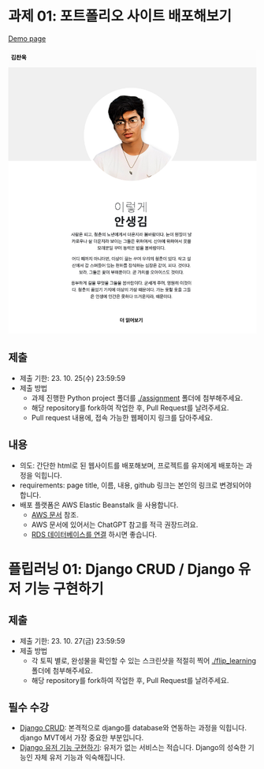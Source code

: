 # 과제 01: 포트폴리오 사이트 배포해보기
[Demo page](http://django-test-env.eba-pvcdptuj.ap-northeast-2.elasticbeanstalk.com/)

![이미지](./resources/portfolio_website.png)

## 제출
- 제출 기한: 23. 10. 25(수) 23:59:59
- 제출 방법
  - 과제 진행한 Python project 폴더를 [./assignment](./assignment/) 폴더에 첨부해주세요.
  - 해당 repository를 fork하여 작업한 후, Pull Request를 날려주세요.
  - Pull request 내용에, 접속 가능한 웹페이지 링크를 담아주세요.

## 내용
- 의도: 간단한 html로 된 웹사이트를 배포해보며, 프로젝트를 유저에게 배포하는 과정을 익힙니다.
- requirements: page title, 이름, 내용, github 링크는 본인의 링크로 변경되어야 합니다.
- 배포 플랫폼은 AWS Elastic Beanstalk 을 사용합니다.
  - [AWS 문서](https://docs.aws.amazon.com/ko_kr/elasticbeanstalk/latest/dg/create-deploy-python-django.html) 참조. 
  - AWS 문서에 있어서는 ChatGPT 참고를 적극 권장드려요.
  - [RDS 데이터베이스를 연결](https://docs.aws.amazon.com/ko_kr/elasticbeanstalk/latest/dg/create-deploy-python-rds.html) 하시면 좋습니다.

# 플립러닝 01: Django CRUD / Django 유저 기능 구현하기

## 제출
- 제출 기한: 23. 10. 27(금) 23:59:59
- 제출 방법
  - 각 토픽 별로, 완성물을 확인할 수 있는 스크린샷을 적절히 찍어 [./flip_learning](./flip_learning/) 폴더에 첨부해주세요.
  - 해당 repository를 fork하여 작업한 후, Pull Request를 날려주세요.

## 필수 수강
- [Django CRUD](https://www.codeit.kr/topics/django-crud?pathSlug=django-web-development&categoryId=): 본격적으로 django를 database와 연동하는 과정을 익힙니다. django MVT에서 가장 중요한 부분입니다.
- [Django 유저 기능 구현하기](https://www.codeit.kr/topics/django-user-system?pathSlug=django-web-development&categoryId=): 유저가 없는 서비스는 적습니다. Django의 성숙한 기능인 자체 유저 기능과 익숙해집니다.
